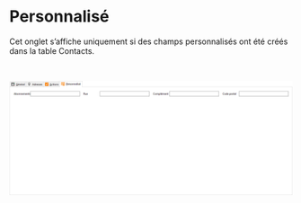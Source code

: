 # Personnalisé



Cet onglet s’affiche uniquement si des champs personnalisés ont été 
 créés dans la table Contacts.


 


![](OngletPersonnalise.png)


